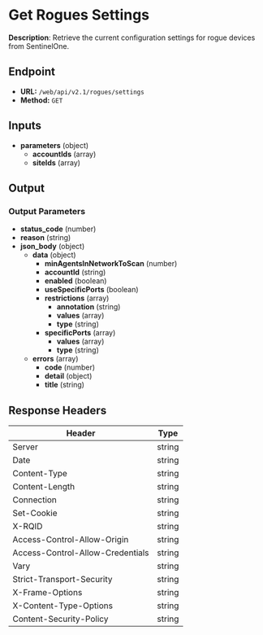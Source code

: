 # Get Rogues Settings

**Description**: Retrieve the current configuration settings for rogue devices from SentinelOne.

## Endpoint

- **URL:** `/web/api/v2.1/rogues/settings`
- **Method:** `GET`
## Inputs

- **parameters** (object)
  - **accountIds** (array)
  - **siteIds** (array)
## Output

### Output Parameters

- **status_code** (number)
- **reason** (string)
- **json_body** (object)
  - **data** (object)
    - **minAgentsInNetworkToScan** (number)
    - **accountId** (string)
    - **enabled** (boolean)
    - **useSpecificPorts** (boolean)
    - **restrictions** (array)
      - **annotation** (string)
      - **values** (array)
      - **type** (string)
    - **specificPorts** (array)
      - **values** (array)
      - **type** (string)
  - **errors** (array)
    - **code** (number)
    - **detail** (object)
    - **title** (string)
## Response Headers

| Header | Type |
|--------|------|
| Server | string |
| Date | string |
| Content-Type | string |
| Content-Length | string |
| Connection | string |
| Set-Cookie | string |
| X-RQID | string |
| Access-Control-Allow-Origin | string |
| Access-Control-Allow-Credentials | string |
| Vary | string |
| Strict-Transport-Security | string |
| X-Frame-Options | string |
| X-Content-Type-Options | string |
| Content-Security-Policy | string |